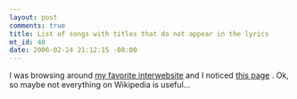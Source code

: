 ```yaml
--- 
layout: post
comments: true
title: List of songs with titles that do not appear in the lyrics
mt_id: 48
date: 2006-02-24 21:12:15 -08:00
---
```

I was browsing around [my favorite interwebsite](http://en.wikipedia.org) and I noticed [this page](http://en.wikipedia.org/wiki/List_of_songs_with_titles_that_don't_appear_in_the_lyrics) .  Ok, so maybe not everything on Wikipedia is useful...
